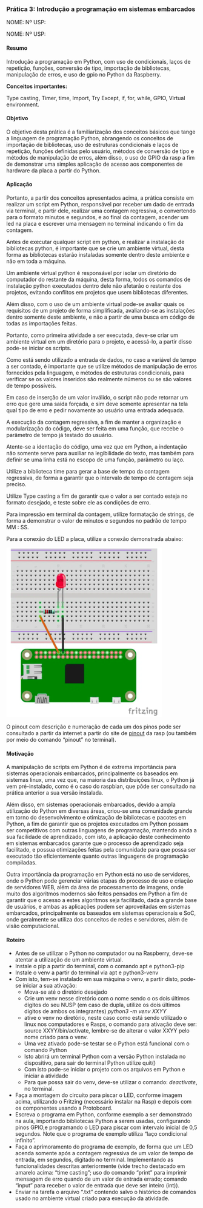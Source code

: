 



### Prática 3: Introdução a programação em sistemas embarcados

NOME:									 Nº USP: 

NOME:									 Nº USP: 


#### Resumo

Introdução a programação em Python, com uso de condicionais, laços de repetição, funções, conversão de tipo, importação de bibliotecas, manipulação de erros, e uso de gpio no Python da Raspberry.

**Conceitos importantes:**

Type casting, Timer, time, Import, Try Except, if, for, while, GPIO, Virtual environment.


#### Objetivo

O objetivo desta prática é a familiarização dos conceitos básicos que tange a linguagem de programação Python, abrangendo os conceitos de importação de bibliotecas, uso de estruturas condicionais e laços de repetição, funções definidas pelo usuário, métodos de conversão de tipo e métodos de manipulação de erros, além disso, o uso de GPIO da rasp a fim de demonstrar uma simples aplicação de acesso aos componentes de hardware da placa a partir do Python.


#### Aplicação

Portanto, a partir dos conceitos apresentados acima, a prática consiste em realizar um script em Python, responsável por receber um dado de entrada via terminal, e partir dele, realizar uma contagem regressiva, o convertendo para o formato minutos e segundos, e ao final da contagem, acender um led na placa e escrever uma mensagem no terminal indicando o fim da contagem.

Antes de executar qualquer script em python, e realizar a instalação de bibliotecas python, é importante que se crie um ambiente virtual, desta forma as bibliotecas estarão instaladas somente dentro deste ambiente e não em toda a máquina.

Um ambiente virtual python é responsável por isolar um diretório do computador do restante da máquina, desta forma, todos os comandos de instalação python executados dentro dele não afetarão o restante dos projetos, evitando conflitos em projetos que usem bibliotecas diferentes.

Além disso, com o uso de um ambiente virtual pode-se avaliar quais os requisitos de um projeto de forma simplificada, avaliando-se as instalações dentro somente deste ambiente, e não a partir de uma busca em código de todas as importações feitas.

Portanto, como primeira atividade a ser executada, deve-se criar um ambiente virtual em um diretório para o projeto, e acessá-lo, a partir disso pode-se iniciar os scripts.

Como está sendo utilizado a entrada de dados, no caso a variável de tempo a ser contado, é importante que se utilize métodos de manipulação de erros fornecidos pela linguagem, e métodos de estruturas condicionais, para verificar se os valores inseridos são realmente números ou se são valores de tempo possíveis.

Em caso de inserção de um valor inválido, o script não pode retornar um erro que gere uma saída forçada, e sim deve somente apresentar na tela qual tipo de erro e pedir novamente ao usuário uma entrada adequada.

A execução da contagem regressiva, a fim de manter a organização e modularização do código, deve ser feita em uma função, que recebe o parâmetro de tempo já testado do usuário.

Atente-se a identação do código, uma vez que em Python, a indentação não somente serve para auxiliar na legibilidade do texto, mas também para definir se uma linha está no escopo de uma função, parâmetro ou laço.

Utilize a biblioteca time para gerar a base de tempo da contagem regressiva, de forma a garantir que o intervalo de tempo de contagem seja preciso.

Utilize Type casting a fim de garantir que o valor a ser contado esteja no formato desejado, e teste sobre ele as condições de erro.

Para impressão em terminal da contagem, utilize formatação de strings, de forma a demonstrar o valor de minutos e segundos no padrão de tempo MM : SS.

Para a conexão do LED a placa, utilize a conexão demonstrada abaixo:




![alt_text](https://github.com/pedro-oliveiracjr/SEL0337/blob/main/Roteiros/P3_BLINK_LED.png?raw=true)


O pinout com descrição e numeração de cada um dos pinos pode ser consultado a partir da internet a partir do site de [pinout](https://pinout.xyz/) da rasp (ou também por meio do comando “pinout” no terminal).


#### Motivação

A manipulação de scripts em Python é de extrema importância para sistemas operacionais embarcados, principalmente os baseados em sistemas linux, uma vez que, na maioria das distribuições linux, o Python já vem pré-instalado, como é o caso do raspbian, que pôde ser consultado na prática anterior a sua versão instalada.

Além disso, em sistemas operacionais embarcados, devido a ampla utilização do Python em diversas áreas, criou-se uma comunidade grande em torno do desenvolvimento e otimização de bibliotecas e pacotes em Python, a fim de garantir que os projetos executados em Python possam ser competitivos com outras linguagens de programação, mantendo ainda a sua facilidade de aprendizado, com isto, a aplicação deste conhecimento em sistemas embarcados garante que o processo de aprendizado seja facilitado, e possua otimizações feitas pela comunidade para que possa ser executado tão eficientemente quanto outras linguagens de programação compiladas.

Outra importância da programação em Python está no uso de servidores, onde o Python pode gerenciar várias etapas do processo de uso e criação de servidores WEB, além da área de processamento de imagens, onde muito dos algoritmos modernos são feitos pensados em Python a fim de garantir que o acesso a estes algoritmos seja facilitado, dada a grande base de usuários, e ambas as aplicações podem ser aproveitadas em sistemas embarcados, principalmente os baseados em sistemas operacionais e SoC, onde geralmente se utiliza dos conceitos de redes e servidores, além de visão computacional.


#### Roteiro



* Antes de se utilizar o Python no computador ou na Raspberry, deve-se atentar a utilização de um ambiente virtual.
* Instale o pip a partir do terminal, com o comando apt e python3-pip
* Instale o venv a partir do terminal via apt e python3-venv
* Com isto, tem-se instalado em sua máquina o venv, a partir disto, pode-se iniciar a sua ativação:
    * Mova-se até o diretório desejado
    * Crie um venv nesse diretório com o nome sendo o os dois últimos dígitos do seu NUSP (em caso de dupla, utilize os dois últimos dígitos de ambos os integrantes) _python3 -m venv XXYY_
    * ative o venv no diretório, neste caso como está sendo utilizado o linux nos computadores e Rasps, o comando para ativação deve ser: source XXYY/bin/activate, lembre-se de alterar o valor XXYY pelo nome criado para o venv.
    * Uma vez ativado pode-se testar se o Python está funcional com o comando Python
    * Isto abrirá um terminal Python com a versão Python instalada no dispositivo, para sair do terminal Python utilize quit()
    * Com isto pode-se iniciar o projeto com os arquivos em Python e iniciar a atividade
    * Para que possa sair do venv, deve-se utilizar o comando: _deactivate_,  no terminal.
* Faça a montagem do circuito para piscar o LED, conforme imagem acima, utilizando o Fritzing (necessário instalar na Rasp) e depois com os componentes usando a Protoboard.
* Escreva o programa em Python, conforme exemplo a ser demonstrado na aula, importando bibliotecas Python a serem usadas, configurando pinos GPIO,e programando o LED para piscar com intervalo inicial de 0,5 segundos. Note que o programa de exemplo utiliza “laço condicional infinito”.
* Faça o aprimoramento do programa de exemplo,  de forma que um LED acenda somente após a contagem regressiva de um valor de tempo de entrada, em segundos, digitado no terminal. Implementando as funcionalidades descritas anteriormente (vide trecho destacado em amarelo acima: “time casting”; uso do comando “print” para imprimir mensagem de erro quando de um valor de entrada errado; comando “input” para receber o valor de entrada que deve ser inteiro (int)).
* Enviar na tarefa o arquivo “.txt” contendo salvo o histórico de comandos usado no ambiente virtual criado para execução da atividade.
